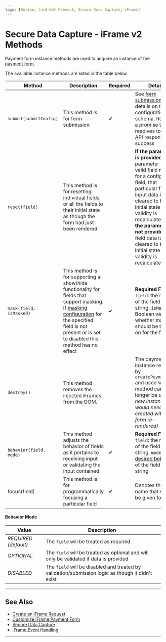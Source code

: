 ```yaml
---
tags: [Online, Card Not Present, Secure Data Capture, iFrame]
---
```


# Secure Data Capture - iFrame v2 Methods

Payment form instance methods are used to acquire an instance of the [payment form](?path=docs/Online-Mobile-Digital/Secure-Data-Capture/iFrame-JS/iFrame-Request.md).

The available instance methods are listed in the table below.

| Method | Description | Required | Details |
| ------ | ----------- | -------- | ------- |
| `submit(submitConfig)` | This method is for form submission | &#10004; | See [form submission](#form-submission) for details on the configuration schema. Returns a promise that resolves to the API response on success |
| `reset(field)` | This method is for resetting [individual fields](?path=docs/Online-Mobile-Digital/Secure-Data-Capture/iFrame-JS/iFrame-Customization.md#supported-fields) or all the fields to their initial state as though the form had just been rendered | | **If the parameter is provided:** if the parameter is a valid field name for a configured field, that particular field's input data is cleared to the initial state and its validity is recalculated. **If the parameter is not provided:** all field data is cleared to their initial state and validity is recalculated.
| `mask(field, isMasked)` | This method is for supporting a show/hide functionality for fields that support masking. If [masking configuration](?path=docs/Online-Mobile-Digital/Secure-Data-Capture/iFrame-JS/iFrame-Customization.md#field-configuration) for the specified field is not present or is set to disabled this method has no effect | &#10004; | **Required Fields:** `field`: the name of the field as a string. `isMasked`: Boolean value for whether masking should be turned on for the field |
| `destroy()` | This method removes the injected iFrames from the DOM. | | The payment form instance returned by `createPaymentForm` and used with this method can no longer be used _(a new instance would need to be created with the form re-rendered)_ |
| `behavior(field, mode)` | This method adjusts the behavior of fields as it pertains to receiving input or validating the input contained | &#10004; | **Required Fields:** `field`: the name of the field as a string, `mode`: the [desired behavior](#behavior-mode) of the field as a string |
| focus(field) | This method is for programmatically focusing a particular field | &#10004; |Denotes the field name that should be given focus |

#### Behavior Mode

| Value | Description |
| ----- | ----------- |
| _REQUIRED (default)_ | The `field` will be treated as required |
| _OPTIONAL_ | The `field` will be treated as optional and will only be validated if data is provided |
| _DISABLED_ | The `field` will be disabled and treated by validation/submission logic as though it didn't exist |

---

## See Also

- [Create an iFrame Request](?path=docs/Online-Mobile-Digital/Secure-Data-Capture/iFrame-JS/iFrame-Request.md)
- [Customize iFrame Payment Form](?path=docs/Online-Mobile-Digital/Secure-Data-Capture/iFrame-JS/iFrame-Customization.md)
- [Secure Data Capture](?path=docs/Online-Mobile-Digital/Secure-Data-Capture/Secure-Data-Capture.md)
- [iFrame Event Handling](?path=docs/Online-Mobile-Digital/Secure-Data-Capture/iFrame-JS/iFrame-Events.md)

---
